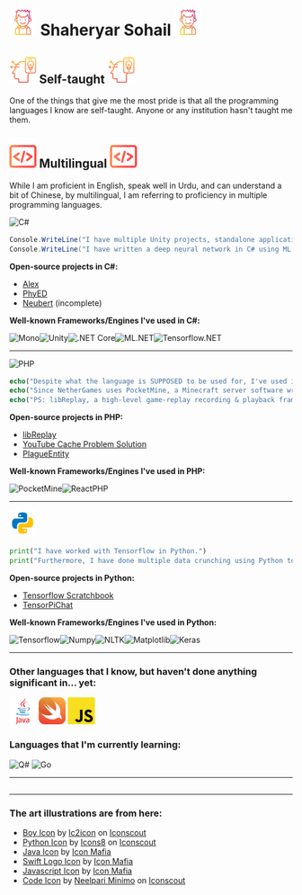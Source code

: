 # ![Boy Icon](boy.png) Shaheryar Sohail ![Boy Icon](boy.png)

## ![Self-taught](innovation.png) **Self-taught** ![Self-taught](innovation.png)
One of the things that give me the most pride is that all the programming languages I know are self-taught. Anyone or any institution hasn't taught me them.

## ![Multilingual](code.png) **Multilingual** ![Multilingual](code.png)
While I am proficient in English, speak well in Urdu, and can understand a bit of Chinese, by multilingual, I am referring to proficiency in multiple programming languages.

<img src="https://www.spacemacs.org/layers/+lang/csharp/img/csharp.png" alt="C#" width="50"/>

```cs
Console.WriteLine("I have multiple Unity projects, standalone applications. Currently writing a real-life economy simulation system in C#.");
Console.WriteLine("I have written a deep neural network in C# using ML.NET.");
```
**Open-source projects in C#:**

- [Alex](https://github.com/kennyvv/Alex)
- [PhyED](https://github.com/TheBlackPlague/PhyED)
- [Neubert](https://github.com/TheBlackPlague/Neubert) (incomplete)

**Well-known Frameworks/Engines I've used in C#:**

<img src="https://upload.wikimedia.org/wikipedia/en/thumb/b/b4/Mono_project_logo.svg/1200px-Mono_project_logo.svg.png" alt="Mono" width="39"/><img src="https://avatars1.githubusercontent.com/u/426196?s=200&v=4" alt="Unity" width="50"/><img src="https://upload.wikimedia.org/wikipedia/commons/thumb/e/ee/.NET_Core_Logo.svg/768px-.NET_Core_Logo.svg.png" alt=".NET Core" width="50"/><img src="https://upload.wikimedia.org/wikipedia/commons/thumb/0/02/Mldotnet.svg/1200px-Mldotnet.svg.png" alt="ML.NET" width="50"/><img src="https://repository-images.githubusercontent.com/161247988/be8c4d80-c9aa-11e9-9a69-69ab6a8c7b71" alt="Tensorflow.NET" width="190">


---
<img src="https://upload.wikimedia.org/wikipedia/commons/2/27/PHP-logo.svg" alt="PHP" width="50"/>

```php
echo("Despite what the language is SUPPOSED to be used for, I've used it to work on game servers for the famous block-game, Minecraft.");
echo("Since NetherGames uses PocketMine, a Minecraft server software written in PHP, most of my work supporting the development and developing extra features has been done in PHP.");
echo("PS: libReplay, a high-level game-replay recording & playback framework for NetherGames, is written in PHP.");
```
**Open-source projects in PHP:**

- [libReplay](https://github.com/NetherGamesMC/libReplay)
- [YouTube Cache Problem Solution](https://github.com/TheBlackPlague/YouTubeCache)
- [PlagueEntity](https://github.com/TheBlackPlague/PlagueEntity)

**Well-known Frameworks/Engines I've used in PHP:**

<img src="https://camo.githubusercontent.com/7d23a5b0cef5c95e2102e4e482cbb24473e838d8a46279947e2cafb45586cdce/687474703a2f2f63646e2e706f636b65746d696e652e6e65742f696d672f506f636b65744d696e652d4d502d682e706e67" alt="PocketMine" width="300"/><img src="https://avatars3.githubusercontent.com/u/1696866?s=200&v=4" alt="ReactPHP" width="50"/>

---

![Python](python.png)
```py
print("I have worked with Tensorflow in Python.")
print("Furthermore, I have done multiple data crunching using Python to convert raw data into useable data for artificial intelligence models written in both Python and C#.")
```
**Open-source projects in Python:**

- [Tensorflow Scratchbook](https://github.com/TheBlackPlague/TensorflowExample)
- [TensorPiChat](https://github.com/TheBlackPlague/TensorPiChat)

**Well-known Frameworks/Engines I've used in Python:**

<img src="https://www.gstatic.com/devrel-devsite/prod/veaa02889f0c07424beaa31d9bac1e874b6464e7ed7987fde4c94a59ace9487fa/tensorflow/images/lockup.svg?dcb_=0.7865916268238053" alt="Tensorflow" width="225"/><img src="https://numpy.org/images/logos/numpy.svg" alt="Numpy" width="50"/><img src="https://i2.wp.com/clay-atlas.com/wp-content/uploads/2019/08/python_nltk.png?resize=592%2C644&ssl=1" alt="NLTK" width="50"/><img src="https://upload.wikimedia.org/wikipedia/commons/thumb/0/01/Created_with_Matplotlib-logo.svg/1200px-Created_with_Matplotlib-logo.svg.png" alt="Matplotlib" width="50"/><img src="https://upload.wikimedia.org/wikipedia/commons/thumb/a/ae/Keras_logo.svg/1200px-Keras_logo.svg.png" alt="Keras" width="50"/>

---

### Other languages that I know, but haven't done anything significant in... yet:
![Java](java.png) ![Swift](swift.png) ![Javascript](javascript.png)

### Languages that I'm currently learning:
<img src="https://qsharp.community/assets/images/qsharp-comm-logo.png" alt="Q#" width="50"/> <img src="https://upload.wikimedia.org/wikipedia/commons/thumb/0/05/Go_Logo_Blue.svg/1280px-Go_Logo_Blue.svg.png" alt="Go" width="120"/> 

---

## 

---

### The art illustrations are from here:
- <a href="https://iconscout.com/icons/boy" target="_blank">Boy Icon</a> by <a href="https://iconscout.com/contributors/Payungkead">Ic2icon</a> on <a href="https://iconscout.com">Iconscout</a>
- <a href="https://iconscout.com/icons/python" target="_blank">Python Icon</a> by <a href="https://iconscout.com/contributors/icons8">Icons8</a> on <a href="https://iconscout.com">Iconscout</a>
- <a href="https://iconscout.com/icons/java" target="_blank">Java Icon</a> by <a href="https://iconscout.com/contributors/icon-mafia" target="_blank">Icon Mafia</a>
- <a href="https://iconscout.com/icons/swift" target="_blank">Swift Logo Icon</a> by <a href="https://iconscout.com/contributors/icon-mafia" target="_blank">Icon Mafia</a>
- <a href="https://iconscout.com/icons/javascript" target="_blank">Javascript Icon</a> by <a href="https://iconscout.com/contributors/icon-mafia" target="_blank">Icon Mafia</a>
- <a href="https://iconscout.com/icons/code" target="_blank">Code Icon</a> by <a href="https://iconscout.com/contributors/minimo">Neelpari Minimo</a> on <a href="https://iconscout.com">Iconscout</a>